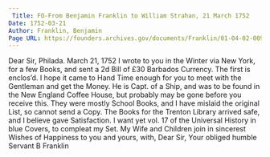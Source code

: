 ```yaml
---
 Title: FO-From Benjamin Franklin to William Strahan, 21 March 1752
Date: 1752-03-21
Author: Franklin, Benjamin
Page URL: https://founders.archives.gov/documents/Franklin/01-04-02-0099
---
```


Dear Sir,
Philada. March 21, 1752
I wrote to you in the Winter via New York, for a few Books, and sent a 2d Bill of £30 Barbados Currency. The first is enclos’d. I hope it came to Hand Time enough for you to meet with the Gentleman and get the Money. He is Capt. of a Ship, and was to be found in the New England Coffee House, but probably may be gone before you receive this. They were mostly School Books, and I have mislaid the original List, so cannot send a Copy.
The Books for the Trenton Library arrived safe, and I believe gave Satisfaction.
I want yet vol. 17 of the Universal History in blue Covers, to compleat my Set.
My Wife and Children join in sincerest Wishes of Happiness to you and yours, with, Dear Sir, Your obliged humble Servant
B Franklin

